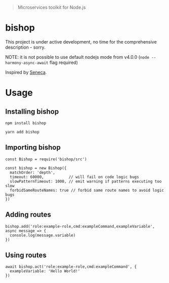 > Microservices toolkit for Node.js

# bishop

This project is under active development, no time for the comprehensive description - sorry.

NOTE: it is not possible to use default nodejs mode from v4.0.0 (`node --harmony-async-await` flag
required)

Inspired by [Seneca](http://senecajs.org/).

# Usage

## Installing bishop

`npm install bishop`

`yarn add bishop`

## Importing bishop

```
const Bishop = require('bishop/src')

const bishop = new Bishop({
  matchOrder: 'depth',
  timeout: 60000,           // will fail on code logic bugs
  slowPatternTimeout: 1000, // emit warning if patterns executing too slow
  forbidSameRouteNames: true // forbid same route names to avoid logic bugs
})
```

## Adding routes
```
bishop.add('role:example-role,cmd:exampleCommand,exampleVariable', async message => {
  console.log(message.variable)
})
```

## Using routes
```
await bishop.act('role:example-role,cmd:exampleCommand', {
  exampleVariable: 'Hello World!'
})
```
